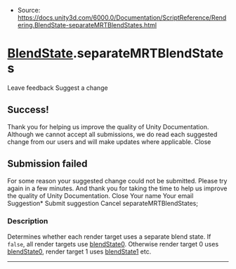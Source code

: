 * Source: https://docs.unity3d.com/6000.0/Documentation/ScriptReference/Rendering.BlendState-separateMRTBlendStates.html

#  [BlendState](https://docs.unity3d.com/6000.0/Documentation/ScriptReference/Rendering.BlendState.html).separateMRTBlendStates
Leave feedback
Suggest a change
## Success!
Thank you for helping us improve the quality of Unity Documentation. Although we cannot accept all submissions, we do read each suggested change from our users and will make updates where applicable.
Close
## Submission failed
For some reason your suggested change could not be submitted. Please <a>try again</a> in a few minutes. And thank you for taking the time to help us improve the quality of Unity Documentation.
Close
Your name Your email Suggestion* Submit suggestion
Cancel
separateMRTBlendStates; 
### Description
Determines whether each render target uses a separate blend state.
If `false`, all render targets use [blendState0](https://docs.unity3d.com/6000.0/Documentation/ScriptReference/Rendering.BlendState-blendState0.html). Otherwise render target 0 uses [blendState0](https://docs.unity3d.com/6000.0/Documentation/ScriptReference/Rendering.BlendState-blendState0.html), render target 1 uses [blendState1](https://docs.unity3d.com/6000.0/Documentation/ScriptReference/Rendering.BlendState-blendState1.html) etc.
* * *
